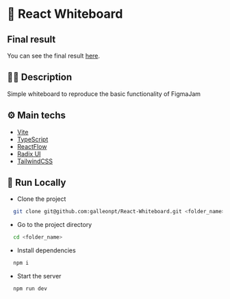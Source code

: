 # 🚀 **React Whiteboard**

## Final result

You can see the final result [here](https://react-whitboard.netlify.app/).

## 👨‍💻 Description

Simple whiteboard to reproduce the basic functionality of FigmaJam

## ⚙ Main techs

- [Vite](https://vitejs.dev/)
- [TypeScript](https://www.typescriptlang.org/)
- [ReactFlow](https://reactflow.dev/)
- [Radix UI](https://www.radix-ui.com/)
- [TailwindCSS](https://tailwindcss.com/)

## 🏃 Run Locally

- Clone the project

```bash
  git clone git@github.com:galleonpt/React-Whiteboard.git <folder_name>
```

- Go to the project directory

```bash
  cd <folder_name>
```

- Install dependencies

```bash
  npm i
```

- Start the server

```bash
  npm run dev
```
